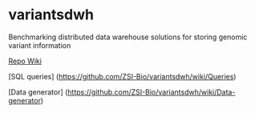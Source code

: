 # variantsdwh
Benchmarking distributed data warehouse solutions for storing genomic variant information


[Repo Wiki](https://github.com/ZSI-Bio/variantsdwh/wiki)

[SQL queries] (https://github.com/ZSI-Bio/variantsdwh/wiki/Queries)

[Data generator] (https://github.com/ZSI-Bio/variantsdwh/wiki/Data-generator)
